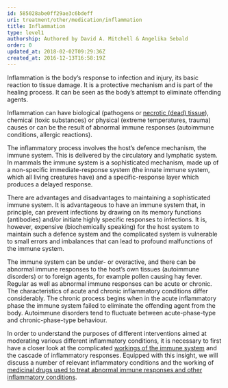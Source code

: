 ```yaml
---
id: 585028abe0ff29ae3c6bdeff
uri: treatment/other/medication/inflammation
title: Inflammation
type: level1
authorship: Authored by David A. Mitchell & Angelika Sebald
order: 0
updated_at: 2018-02-02T09:29:36Z
created_at: 2016-12-13T16:58:19Z
---
```


<p>Inflammation is the body’s response to infection and injury,
    its basic reaction to tissue damage. It is a protective mechanism
    and is part of the healing process. It can be seen as the
    body’s attempt to eliminate offending agents.</p>
<p>Inflammation can have biological (pathogens or <a href="/diagnosis/a-z/necrosis">necrotic (dead) tissue</a>),
    chemical (toxic substances) or physical (extreme temperatures,
    trauma) causes or can be the result of abnormal immune responses
    (autoimmune conditions, allergic reactions).</p>
<p>The inflammatory process involves the host’s defence mechanism,
    the immune system. This is delivered by the circulatory and
    lymphatic system. In mammals the immune system is a sophisticated
    mechanism, made up of a non-specific immediate-response system
    (the innate immune system, which all living creatures have)
    and a specific-response layer which produces a delayed response.</p>
<p>There are advantages and disadvantages to maintaining a sophisticated
    immune system. It is advantageous to have an immune system
    that, in principle, can prevent infections by drawing on
    its memory functions (antibodies) and/or initiate highly
    specific responses to infections. It is, however, expensive
    (biochemically speaking) for the host system to maintain
    such a defence system and the complicated system is vulnerable
    to small errors and imbalances that can lead to profound
    malfunctions of the immune system.</p>
<p>The immune system can be under- or overactive, and there can
    be abnormal immune responses to the host’s own tissues (autoimmune
    disorders) or to foreign agents, for example pollen causing
    hay fever. Regular as well as abnormal immune responses can
    be acute or chronic. The characteristics of acute and chronic
    inflammatory conditions differ considerably. The chronic
    process begins when in the acute inflammatory phase the immune
    system failed to eliminate the offending agent from the body.
    Autoimmune disorders tend to fluctuate between acute-phase-type
    and chronic-phase-type behaviour.</p>
<p>In order to understand the purposes of different interventions
    aimed at moderating various different inflammatory conditions,
    it is necessary to first have a closer look at the complicated
    <a href="/treatment/other/medication/inflammation/more-info">workings of the immune system</a>    and the cascade of inflammatory responses. Equipped with
    this insight, we will discuss a number of relevant inflammatory
    conditions and the working of <a href="/treatment/other/medication/inflammation/detailed">medicinal drugs used to treat abnormal immune responses and other inflammatory conditions</a>.</p>
